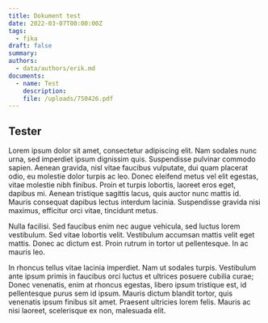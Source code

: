 ```yaml
---
title: Dokument test
date: 2022-03-07T00:00:00Z
tags:
  - fika
draft: false
summary:
authors:
  - data/authors/erik.md
documents:
  - name: Test
    description:
    file: /uploads/750426.pdf
---
```


## Tester

Lorem ipsum dolor sit amet, consectetur adipiscing elit. Nam sodales nunc urna, sed imperdiet ipsum dignissim quis. Suspendisse pulvinar commodo sapien. Aenean gravida, nisl vitae faucibus vulputate, dui quam placerat odio, eu molestie dolor turpis ac leo. Donec eleifend metus vel elit egestas, vitae molestie nibh finibus. Proin et turpis lobortis, laoreet eros eget, dapibus mi. Aenean tristique sagittis lacus, quis auctor nunc mattis id. Mauris consequat dapibus lectus interdum lacinia. Suspendisse gravida nisi maximus, efficitur orci vitae, tincidunt metus.

Nulla facilisi. Sed faucibus enim nec augue vehicula, sed luctus lorem vestibulum. Sed vitae lobortis velit. Vestibulum accumsan mattis velit eget mattis. Donec ac dictum est. Proin rutrum in tortor ut pellentesque. In ac mauris leo.

In rhoncus tellus vitae lacinia imperdiet. Nam ut sodales turpis. Vestibulum ante ipsum primis in faucibus orci luctus et ultrices posuere cubilia curae; Donec venenatis, enim at rhoncus egestas, libero ipsum tristique est, id pellentesque purus sem id ipsum. Mauris dictum blandit tortor, quis venenatis ipsum finibus sit amet. Praesent ultricies lorem felis. Mauris ac nisi laoreet, scelerisque ex non, malesuada elit.
